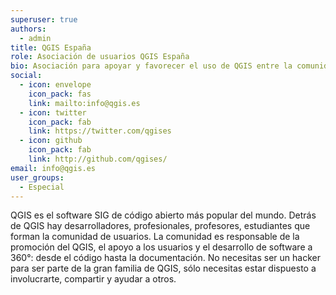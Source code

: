 ```yaml
---
superuser: true
authors:
  - admin
title: QGIS España
role: Asociación de usuarios QGIS España
bio: Asociación para apoyar y favorecer el uso de QGIS entre la comunidad española.
social:
  - icon: envelope
    icon_pack: fas
    link: mailto:info@qgis.es
  - icon: twitter
    icon_pack: fab
    link: https://twitter.com/qgises
  - icon: github
    icon_pack: fab
    link: http://github.com/qgises/
email: info@qgis.es
user_groups:
  - Especial
---
```


QGIS es el software SIG de código abierto más popular del mundo. Detrás de QGIS hay desarrolladores, profesionales, profesores, estudiantes que forman la comunidad de usuarios. La comunidad es responsable de la promoción del QGIS, el apoyo a los usuarios y el desarrollo de software a 360°: desde el código hasta la documentación. No necesitas ser un hacker para ser parte de la gran familia de QGIS, sólo necesitas estar dispuesto a involucrarte, compartir y ayudar a otros.
